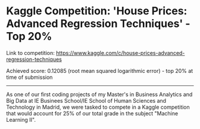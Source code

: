 # Kaggle Competition: 'House Prices: Advanced Regression Techniques' - Top 20%

Link to competition: https://www.kaggle.com/c/house-prices-advanced-regression-techniques

Achieved score: 0.12085 (root mean squared logarithmic error) - top 20% at time of submission

------------------------------------------------------------------------------------------------------------------------------

As one of our first coding projects of my Master's in Business Analytics and Big Data at IE Businees School/IE School of Human Sciences and Technology in Madrid, we were tasked to compete in a Kaggle competition that would account for 25% of our total grade in the subject "Machine Learning II".


